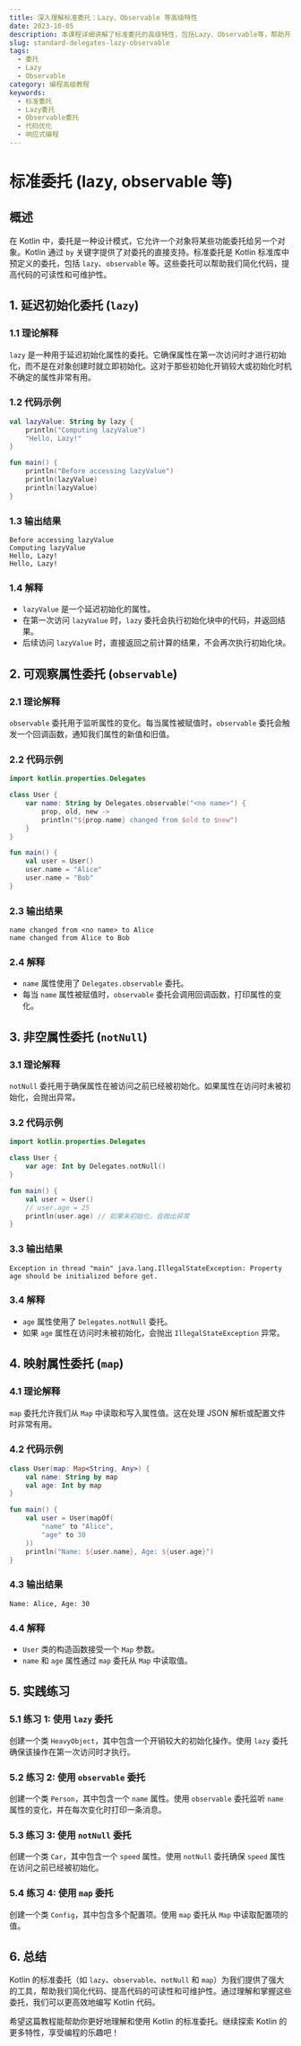 ```yaml
---
title: 深入理解标准委托：Lazy、Observable 等高级特性
date: 2023-10-05
description: 本课程详细讲解了标准委托的高级特性，包括Lazy、Observable等，帮助开发者优化代码性能和响应性。
slug: standard-delegates-lazy-observable
tags:
  - 委托
  - Lazy
  - Observable
category: 编程高级教程
keywords:
  - 标准委托
  - Lazy委托
  - Observable委托
  - 代码优化
  - 响应式编程
---
```


# 标准委托 (lazy, observable 等)

## 概述

在 Kotlin 中，委托是一种设计模式，它允许一个对象将某些功能委托给另一个对象。Kotlin 通过 `by` 关键字提供了对委托的直接支持。标准委托是 Kotlin 标准库中预定义的委托，包括 `lazy`、`observable` 等。这些委托可以帮助我们简化代码，提高代码的可读性和可维护性。

## 1. 延迟初始化委托 (`lazy`)

### 1.1 理论解释

`lazy` 是一种用于延迟初始化属性的委托。它确保属性在第一次访问时才进行初始化，而不是在对象创建时就立即初始化。这对于那些初始化开销较大或初始化时机不确定的属性非常有用。

### 1.2 代码示例

```kotlin
val lazyValue: String by lazy {
    println("Computing lazyValue")
    "Hello, Lazy!"
}

fun main() {
    println("Before accessing lazyValue")
    println(lazyValue)
    println(lazyValue)
}
```

### 1.3 输出结果

```
Before accessing lazyValue
Computing lazyValue
Hello, Lazy!
Hello, Lazy!
```

### 1.4 解释

- `lazyValue` 是一个延迟初始化的属性。
- 在第一次访问 `lazyValue` 时，`lazy` 委托会执行初始化块中的代码，并返回结果。
- 后续访问 `lazyValue` 时，直接返回之前计算的结果，不会再次执行初始化块。

## 2. 可观察属性委托 (`observable`)

### 2.1 理论解释

`observable` 委托用于监听属性的变化。每当属性被赋值时，`observable` 委托会触发一个回调函数，通知我们属性的新值和旧值。

### 2.2 代码示例

```kotlin
import kotlin.properties.Delegates

class User {
    var name: String by Delegates.observable("<no name>") {
        prop, old, new ->
        println("${prop.name} changed from $old to $new")
    }
}

fun main() {
    val user = User()
    user.name = "Alice"
    user.name = "Bob"
}
```

### 2.3 输出结果

```
name changed from <no name> to Alice
name changed from Alice to Bob
```

### 2.4 解释

- `name` 属性使用了 `Delegates.observable` 委托。
- 每当 `name` 属性被赋值时，`observable` 委托会调用回调函数，打印属性的变化。

## 3. 非空属性委托 (`notNull`)

### 3.1 理论解释

`notNull` 委托用于确保属性在被访问之前已经被初始化。如果属性在访问时未被初始化，会抛出异常。

### 3.2 代码示例

```kotlin
import kotlin.properties.Delegates

class User {
    var age: Int by Delegates.notNull()
}

fun main() {
    val user = User()
    // user.age = 25
    println(user.age) // 如果未初始化，会抛出异常
}
```

### 3.3 输出结果

```
Exception in thread "main" java.lang.IllegalStateException: Property age should be initialized before get.
```

### 3.4 解释

- `age` 属性使用了 `Delegates.notNull` 委托。
- 如果 `age` 属性在访问时未被初始化，会抛出 `IllegalStateException` 异常。

## 4. 映射属性委托 (`map`)

### 4.1 理论解释

`map` 委托允许我们从 `Map` 中读取和写入属性值。这在处理 JSON 解析或配置文件时非常有用。

### 4.2 代码示例

```kotlin
class User(map: Map<String, Any>) {
    val name: String by map
    val age: Int by map
}

fun main() {
    val user = User(mapOf(
        "name" to "Alice",
        "age" to 30
    ))
    println("Name: ${user.name}, Age: ${user.age}")
}
```

### 4.3 输出结果

```
Name: Alice, Age: 30
```

### 4.4 解释

- `User` 类的构造函数接受一个 `Map` 参数。
- `name` 和 `age` 属性通过 `map` 委托从 `Map` 中读取值。

## 5. 实践练习

### 5.1 练习 1: 使用 `lazy` 委托

创建一个类 `HeavyObject`，其中包含一个开销较大的初始化操作。使用 `lazy` 委托确保该操作在第一次访问时才执行。

### 5.2 练习 2: 使用 `observable` 委托

创建一个类 `Person`，其中包含一个 `name` 属性。使用 `observable` 委托监听 `name` 属性的变化，并在每次变化时打印一条消息。

### 5.3 练习 3: 使用 `notNull` 委托

创建一个类 `Car`，其中包含一个 `speed` 属性。使用 `notNull` 委托确保 `speed` 属性在访问之前已经被初始化。

### 5.4 练习 4: 使用 `map` 委托

创建一个类 `Config`，其中包含多个配置项。使用 `map` 委托从 `Map` 中读取配置项的值。

## 6. 总结

Kotlin 的标准委托（如 `lazy`、`observable`、`notNull` 和 `map`）为我们提供了强大的工具，帮助我们简化代码、提高代码的可读性和可维护性。通过理解和掌握这些委托，我们可以更高效地编写 Kotlin 代码。

希望这篇教程能帮助你更好地理解和使用 Kotlin 的标准委托。继续探索 Kotlin 的更多特性，享受编程的乐趣吧！